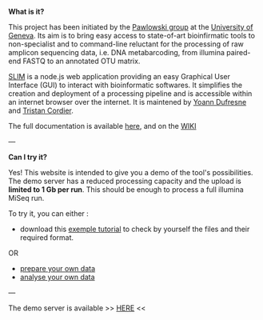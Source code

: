   
**What is it?**

This project has been initiated by the [Pawlowski group](https://genev.unige.ch/research/laboratory/Jan-Pawlowski) at the [University of Geneva](https://www.unige.ch/en/university/presentation/). Its aim is to bring easy access to state-of-art bioinfirmatic tools to non-specialist and to command-line reluctant for the processing of raw amplicon sequencing data, i.e. DNA metabarcoding, from illumina paired-end FASTQ to an annotated OTU matrix. 

[SLIM](https://github.com/yoann-dufresne/SLIM) is a node.js web application providing an easy Graphical User Interface (GUI) to interact with bioinformatic softwares. It simplifies the creation and deployment of a processing pipeline and is accessible within an internet browser over the internet. It is maintened by [Yoann Dufresne](mailto:yoann.dufresne0@gmail.com) and [Tristan Cordier](mailto:tristan.cordier@gmail.com).

The full documentation is available [here](https://github.com/yoann-dufresne/SLIM), and on the [WIKI](https://github.com/yoann-dufresne/SLIM/wiki)

—


**Can I try it?**

Yes! This website is intended to give you a demo of the tool's possibilities. The demo server has a reduced processing capacity  and the upload is **limited to 1 Gb per run**. This should be enough to process a full illumina MiSeq run.

To try it, you can either :
- download this [exemple tutorial](https://github.com/trtcrd/SLIM/raw/gh-pages/assets/tuto/exemple_tuto.zip) to check by yourself the files and their required format. 

OR 

- [prepare your own data](https://github.com/yoann-dufresne/SLIM#prepare-and-upload-your-data)
- [analyse your own data](https://github.com/yoann-dufresne/SLIM#analyse-your-data)

— 

The demo server is available >> [HERE](http://129.194.58.48:8080/) << 
















